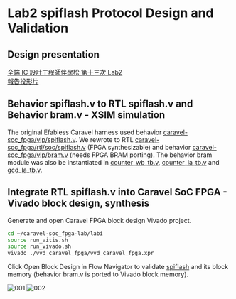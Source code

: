 # Lab2 spiflash Protocol Design and Validation
## Design presentation
[全端 IC 設計工程師伴學松 第十三次 Lab2](https://youtu.be/WFnW_dvzIE8)  
[報告投影片](https://github.com/bol-edu/caravel-soc_fpga-lab/blob/main/lab2/doc/SPI_Device_Simulation.pptx)

## Behavior spiflash.v to RTL spiflash.v and Behavior bram.v - XSIM simulation
The original Efabless Caravel harness used behavior [caravel-soc_fpga/vip/spiflash.v](https://github.com/bol-edu/caravel-soc_fpga/blob/main/vip/spiflash.v). We rewrote to RTL [caravel-soc_fpga/rtl/soc/spiflash.v](https://github.com/bol-edu/caravel-soc_fpga/blob/main/rtl/soc/spiflash.v) (FPGA synthesizable) and behavior [caravel-soc_fpga/vip/bram.v](https://github.com/bol-edu/caravel-soc_fpga/blob/main/vip/bram.v) (needs FPGA BRAM porting). The behavior bram module was also be instantiated in [counter_wb_tb.v](https://github.com/bol-edu/caravel-soc_fpga/blob/main/testbench/counter_wb/counter_wb_tb.v), [counter_la_tb.v](https://github.com/bol-edu/caravel-soc_fpga/blob/main/testbench/counter_la/counter_la_tb.v) and [gcd_la_tb.v](https://github.com/bol-edu/caravel-soc_fpga/blob/main/testbench/gcd_la/gcd_la_tb.v).

## Integrate RTL spiflash.v into Caravel SoC FPGA - Vivado block design, synthesis
Generate and open Caravel FPGA block design Vivado project.
```sh
cd ~/caravel-soc_fpga-lab/labi
source run_vitis.sh
source run_vivado.sh
vivado ./vvd_caravel_fpga/vvd_caravel_fpga.xpr
```
Click Open Block Design in Flow Navigator to validate [spiflash](https://github.com/bol-edu/caravel-soc_fpga-lab/blob/main/labi/vvd_srcs/spiflash.v) and its block memory (behavior bram.v is ported to Vivado block memory).

![001](https://github.com/bol-edu/caravel-soc_fpga-lab/assets/98332019/0f0f0cee-603f-4216-b3c3-1122cb94c06f)
![002](https://github.com/bol-edu/caravel-soc_fpga-lab/assets/98332019/3f9c9bff-5cf2-4d18-9c29-2e8a41abfc66)

